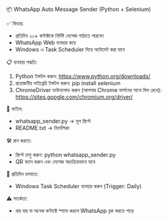 📦 WhatsApp Auto Message Sender (Python + Selenium)

✅ ফিচার:
- প্রতিদিন ২০+ কন্টাক্টকে নির্দিষ্ট মেসেজ পাঠাতে পারবেন
- WhatsApp Web ব্যবহার করে
- Windows এ Task Scheduler দিয়ে অটোমেট করা যাবে

📋 ব্যবহার পদ্ধতি:
1. Python ইন্সটল করুন: https://www.python.org/downloads/
2. প্রয়োজনীয় লাইব্রেরি ইন্সটল করুন:
   pip install selenium
3. ChromeDriver ডাউনলোড করুন (আপনার Chrome ভার্সনের সাথে মিল রেখে):
   https://sites.google.com/chromium.org/driver/

📂 ফাইল:
- whatsapp_sender.py → মূল স্ক্রিপ্ট
- README.txt → নির্দেশিকা

🛠️ রান করতে:
- স্ক্রিপ্ট চালু করুন: python whatsapp_sender.py
- QR স্ক্যান করুন এবং মেসেজ স্বয়ংক্রিয়ভাবে যাবে

🔁 প্রতিদিন চালাতে:
- Windows Task Scheduler ব্যবহার করুন (Trigger: Daily)

⚠️ সতর্কতা:
- বার বার বা অনেক কন্টাক্টে স্প্যাম করলে WhatsApp ব্লক করতে পারে
